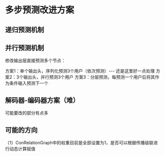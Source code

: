 # 多步预测改进方案


## 递归预测机制


## 并行预测机制

修改输出层直接预测多个节点：

方案1：单个输出头，序列化预测3个用户（依次预测）--- 还是这里好一点处理
方案2：3个输出头，并行预测3个用户
方案3：分层预测，每预测一个用户后将其作为条件输入预测下一个

## 解码器-编码器方案（难）

可能要改的部分有点多


## 可能的方向

（1）ConRelationGraph中的权重目前是全部设置为1，是否可以根据传播级联进行动态计算赋值







